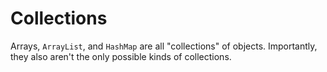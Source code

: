 # Collections

Arrays, `ArrayList`, and `HashMap` are all "collections"
of objects. Importantly, they also aren't the only possible
kinds of collections.